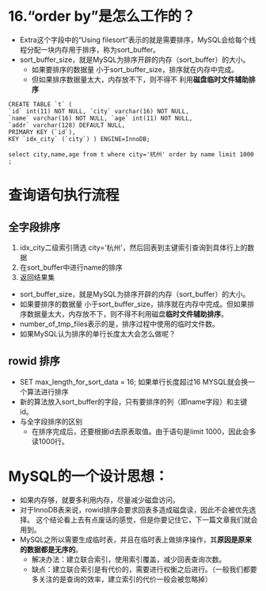 # 16.“order by”是怎么工作的？

- Extra这个字段中的“Using filesort”表示的就是需要排序，MySQL会给每个线程分配一块内存用于排序，称为sort_buffer。
- sort_buffer_size，就是MySQL为排序开辟的内存（sort_buffer）的大小。
    - 如果要排序的数据量 小于sort_buffer_size，排序就在内存中完成。
    - 但如果排序数据量太大，内存放不下，则不得不 利用**磁盘临时文件辅助排序**


```
CREATE TABLE `t` ( 
`id` int(11) NOT NULL, `city` varchar(16) NOT NULL, 
`name` varchar(16) NOT NULL, `age` int(11) NOT NULL, 
`addr` varchar(128) DEFAULT NULL, 
PRIMARY KEY (`id`), 
KEY `idx_city` (`city`) ) ENGINE=InnoDB;

select city,name,age from t where city='杭州' order by name limit 1000 ;
```

# 查询语句执行流程
## 全字段排序
1. idx_city二级索引筛选 city='杭州'，然后回表到主键索引查询到具体行上的数据
2. 在sort_buffer中进行name的排序
3. 返回结果集
- sort_buffer_size，就是MySQL为排序开辟的内存（sort_buffer）的大小。
- 如果要排序的数据量 小于sort_buffer_size，排序就在内存中完成。但如果排序数据量太大，内存放不下，则不得不利用磁盘**临时文件辅助排序**。
- number_of_tmp_files表示的是，排序过程中使用的临时文件数。
- 如果MySQL认为排序的单行长度太大会怎么做呢？

## rowid 排序
- SET max_length_for_sort_data = 16; 如果单行长度超过16 MYSQL就会换一个算法进行排序
- 新的算法放入sort_buffer的字段，只有要排序的列（即name字段）和主键id。
- 与全字段排序的区别
  - 在排序完成后，还要根据id去原表取值。由于语句是limit 1000，因此会多读1000行。


# MySQL的一个设计思想：
- 如果内存够，就要多利用内存，尽量减少磁盘访问。 
- 对于InnoDB表来说，rowid排序会要求回表多造成磁盘读，因此不会被优先选择。 这个结论看上去有点废话的感觉，但是你要记住它，下一篇文章我们就会用到。
- MySQL之所以需要生成临时表，并且在临时表上做排序操作，其**原因是原来的数据都是无序的**。
  - 解决办法：建立联合索引，使用索引覆盖，减少回表查询次数。
  - 缺点：建立联合索引是有代价的，需要进行权衡之后进行。（一般我们都要多关注的是查询的效率，建立索引的代价一般会被忽略掉）